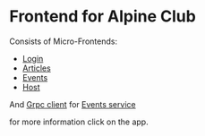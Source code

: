 # Frontend for Alpine Club

Consists of Micro-Frontends:
- [Login](https://github.com/AlenSkorjanc/AlpineClub/tree/main/Frontend/login)
- [Articles](https://github.com/AlenSkorjanc/AlpineClub/tree/main/Frontend/articles)
- [Events](https://github.com/AlenSkorjanc/AlpineClub/tree/main/Frontend/events_mf)
- [Host](https://github.com/AlenSkorjanc/AlpineClub/tree/main/Frontend/host)

And [Grpc client](https://github.com/AlenSkorjanc/AlpineClub/tree/main/Frontend/events_grpc_gateway) for [Events service](https://github.com/AlenSkorjanc/AlpineClub/tree/main/Events)

for more information click on the app.
